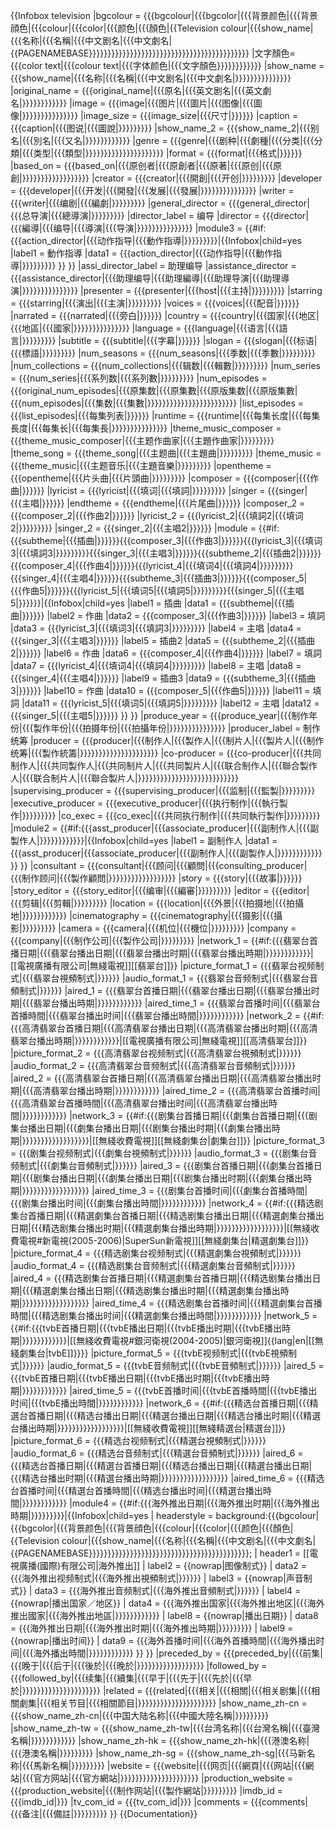 <includeonly>{{Infobox television
|bgcolour = {{{bgcolour|{{{bgcolor|{{{背景颜色|{{{背景顔色|{{{colour|{{{color|{{{颜色|{{{顏色|{{Television colour|{{{show_name|{{{名称|{{{名稱|{{{中文剧名|{{{中文劇名|{{PAGENAMEBASE}}}}}}}}}}}}}}}}}}}}}}}}}}}}}}}}}}}}}}}}}}}
|文字顏色={{{color text|{{{colour text|{{{字体颜色|{{{文字顏色}}}}}}}}}}}}
|show_name = {{{show_name|{{{名称|{{{名稱|{{{中文剧名|{{{中文劇名|}}}}}}}}}}}}}}}
|original_name = {{{original_name|{{{原名|{{{英文剧名|{{{英文劇名|}}}}}}}}}}}}
|image = {{{image|{{{图片|{{{圖片|{{{图像|{{{圖像|}}}}}}}}}}}}}}}
|image_size = {{{image_size|{{{尺寸|}}}}}}
|caption = {{{caption|{{{图说|{{{圖說|}}}}}}}}}
|show_name_2 = {{{show_name_2|{{{别名|{{{別名|{{{又名|}}}}}}}}}}}}
|genre = {{{genre|{{{剧种|{{{劇種|{{{分类|{{{分類|{{{类型|{{{類型|}}}}}}}}}}}}}}}}}}}}}
|format = {{{format|{{{格式|}}}}}}
|based_on = {{{based_on|{{{原创者|{{{原創者|{{{原著|{{{原创|{{{原創|}}}}}}}}}}}}}}}}}}
|creator = {{{creator|{{{開創|{{{开创|}}}}}}}}}
|developer = {{{developer|{{{开发|{{{開發|{{{发展|{{{發展|}}}}}}}}}}}}}}}
|writer = {{{writer|{{{编剧|{{{編劇|}}}}}}}}}
|general_director = {{{general_director|{{{总导演|{{{總導演|}}}}}}}}}
|director_label = 编导
|director = {{{director|{{{編導|{{{编导|{{{導演|{{{导演|}}}}}}}}}}}}}}}
|module3 = {{#if:{{{action_director|{{{动作指导|{{{動作指導|}}}}}}}}}|{{Infobox|child=yes
 |label1 = 動作指導
 |data1 = {{{action_director|{{{动作指导|{{{動作指導|}}}}}}}}}
 }} }}
|assi_director_label = 助理编导
|assistance_director = {{{assistance_director|{{{助理编导|{{{助理編導|{{{助理导演|{{{助理導演|}}}}}}}}}}}}}}}
|presenter = {{{presenter|{{{host|{{{主持|}}}}}}}}}
|starring = {{{starring|{{{演出|{{{主演|}}}}}}}}}
|voices = {{{voices|{{{配音|}}}}}}
|narrated = {{{narrated|{{{旁白|}}}}}}
|country = {{{country|{{{国家|{{{地区|{{{地區|{{{國家|}}}}}}}}}}}}}}}
|language = {{{language|{{{语言|{{{語言|}}}}}}}}}
|subtitle = {{{subtitle|{{{字幕|}}}}}}
|slogan = {{{slogan|{{{标语|{{{標語|}}}}}}}}}
|num_seasons = {{{num_seasons|{{{季数|{{{季數|}}}}}}}}}
|num_collections = {{{num_collections|{{{辑数|{{{輯數|}}}}}}}}}
|num_series = {{{num_series|{{{系列数|{{{系列數|}}}}}}}}}
|num_episodes = {{{original_num_episodes|{{{原集数|{{{原集數|{{{原版集数|{{{原版集數|{{{num_episodes|{{{集数|{{{集數|}}}}}}}}}}}}}}}}}}}}}}}}
|list_episodes = {{{list_episodes|{{{每集列表|}}}}}}
|runtime = {{{runtime|{{{每集长度|{{{每集長度|{{{每集长|{{{每集長|}}}}}}}}}}}}}}}
|theme_music_composer = {{{theme_music_composer|{{{主题作曲家|{{{主題作曲家|}}}}}}}}}
|theme_song = {{{theme_song|{{{主题曲|{{{主題曲|}}}}}}}}}
|theme_music = {{{theme_music|{{{主题音乐|{{{主題音樂|}}}}}}}}}
|opentheme = {{{opentheme|{{{片头曲|{{{片頭曲|}}}}}}}}}
|composer = {{{composer|{{{作曲|}}}}}}
|lyricist = {{{lyricist|{{{填词|{{{填詞|}}}}}}}}}
|singer = {{{singer|{{{主唱|}}}}}}
|endtheme = {{{endtheme|{{{片尾曲|}}}}}}
|composer_2 = {{{composer_2|{{{作曲2|}}}}}}
|lyricist_2 = {{{lyricist_2|{{{填詞2|{{{填词2|}}}}}}}}}
|singer_2 = {{{singer_2|{{{主唱2|}}}}}}
|module = {{#if:{{{subtheme|{{{插曲|}}}}}}{{{composer_3|{{{作曲3|}}}}}}{{{lyricist_3|{{{填词3|{{{填詞3|}}}}}}}}}{{{singer_3|{{{主唱3|}}}}}}{{{subtheme_2|{{{插曲2|}}}}}}{{{composer_4|{{{作曲4|}}}}}}{{{lyricist_4|{{{填词4|{{{填詞4|}}}}}}}}}{{{singer_4|{{{主唱4|}}}}}}{{{subtheme_3|{{{插曲3|}}}}}}{{{composer_5|{{{作曲5|}}}}}}{{{lyricist_5|{{{填词5|{{{填詞5|}}}}}}}}}{{{singer_5|{{{主唱5|}}}}}}|{{Infobox|child=yes
 |label1 = 插曲
 |data1 = {{{subtheme|{{{插曲|}}}}}}
 |label2 = 作曲
 |data2 = {{{composer_3|{{{作曲3|}}}}}}
 |label3 = 填詞
 |data3 = {{{lyricist_3|{{{填词3|{{{填詞3|}}}}}}}}}
 |label4 = 主唱
 |data4 = {{{singer_3|{{{主唱3|}}}}}}
 |label5 = 插曲2
 |data5 = {{{subtheme_2|{{{插曲2|}}}}}}
 |label6 = 作曲
 |data6 = {{{composer_4|{{{作曲4|}}}}}}
 |label7 = 填詞
 |data7 = {{{lyricist_4|{{{填词4|{{{填詞4|}}}}}}}}}
 |label8 = 主唱
 |data8 = {{{singer_4|{{{主唱4|}}}}}}
 |label9 = 插曲3
 |data9 = {{{subtheme_3|{{{插曲3|}}}}}}
 |label10 = 作曲
 |data10 = {{{composer_5|{{{作曲5|}}}}}}
 |label11 = 填詞
 |data11 = {{{lyricist_5|{{{填词5|{{{填詞5|}}}}}}}}}
 |label12 = 主唱
 |data12 = {{{singer_5|{{{主唱5|}}}}}}
 }} }}
|produce_year = {{{produce_year|{{{制作年份|{{{製作年份|{{{拍摄年份|{{{拍攝年份|}}}}}}}}}}}}}}}
|producer_label = 制作统筹
|producer = {{{producer|{{{制作人|{{{製作人|{{{制片人|{{{製片人|{{{制作统筹|{{{製作統籌|}}}}}}}}}}}}}}}}}}}}}
|co-producer = {{{co-producer|{{{共同制作人|{{{共同製作人|{{{共同制片人|{{{共同製片人|{{{联合制作人|{{{聯合製作人|{{{联合制片人|{{{聯合製片人|}}}}}}}}}}}}}}}}}}}}}}}}}}}
|supervising_producer = {{{supervising_producer|{{{监制|{{{監製|}}}}}}}}}
|executive_producer = {{{executive_producer|{{{执行制作|{{{執行製作|}}}}}}}}}
|co_exec = {{{co_exec|{{{共同执行制作|{{{共同執行製作|}}}}}}}}}
|module2 = {{#if:{{{asst_producer|{{{associate_producer|{{{副制作人|{{{副製作人|}}}}}}}}}}}}|{{Infobox|child=yes
 |label1 = 副制作人
 |data1 = {{{asst_producer|{{{associate_producer|{{{副制作人|{{{副製作人|}}}}}}}}}}}}
 }} }}
|consultant = {{{consultant|{{{顾问|{{{顧問|{{{consulting_producer|{{{制作顾问|{{{製作顧問|}}}}}}}}}}}}}}}}}}
|story = {{{story|{{{故事|}}}}}}
|story_editor = {{{story_editor|{{{编审|{{{編審|}}}}}}}}}
|editor = {{{editor|{{{剪辑|{{{剪輯|}}}}}}}}}
|location = {{{location|{{{外景|{{{拍摄地|{{{拍攝地|}}}}}}}}}}}}
|cinematography = {{{cinematography|{{{摄影|{{{攝影|}}}}}}}}}
|camera = {{{camera|{{{机位|{{{機位|}}}}}}}}}
|company = {{{company|{{{制作公司|{{{製作公司|}}}}}}}}}
|network_1 = {{#if:{{{翡翠台首播日期|{{{翡翠台播出日期|{{{翡翠台播出时期|{{{翡翠台播出時期|}}}}}}}}}}}}|[[電視廣播有限公司|無綫電視]][[翡翠台]]}}
|picture_format_1 = {{{翡翠台视频制式|{{{翡翠台視頻制式|}}}}}}
|audio_format_1 = {{{翡翠台音频制式|{{{翡翠台音頻制式|}}}}}}
|aired_1 = {{{翡翠台首播日期|{{{翡翠台播出日期|{{{翡翠台播出时期|{{{翡翠台播出時期|}}}}}}}}}}}}
|aired_time_1 = {{{翡翠台首播时间|{{{翡翠台首播時間|{{{翡翠台播出时间|{{{翡翠台播出時間|}}}}}}}}}}}}
|network_2 = {{#if:{{{高清翡翠台首播日期|{{{高清翡翠台播出日期|{{{高清翡翠台播出时期|{{{高清翡翠台播出時期|}}}}}}}}}}}}|[[電視廣播有限公司|無綫電視]][[高清翡翠台]]}}
|picture_format_2 = {{{高清翡翠台视频制式|{{{高清翡翠台視頻制式|}}}}}}
|audio_format_2 = {{{高清翡翠台音频制式|{{{高清翡翠台音頻制式|}}}}}}
|aired_2 = {{{高清翡翠台首播日期|{{{高清翡翠台播出日期|{{{高清翡翠台播出时期|{{{高清翡翠台播出時期|}}}}}}}}}}}}
|aired_time_2 = {{{高清翡翠台首播时间|{{{高清翡翠台首播時間|{{{高清翡翠台播出时间|{{{高清翡翠台播出時間|}}}}}}}}}}}}
|network_3 = {{#if:{{{剧集台首播日期|{{{劇集台首播日期|{{{剧集台播出日期|{{{劇集台播出日期|{{{剧集台播出时期|{{{劇集台播出時期|}}}}}}}}}}}}}}}}}}|[[無綫收費電視]][[無綫劇集台|劇集台]]}}
|picture_format_3 = {{{剧集台视频制式|{{{劇集台視頻制式|}}}}}}
|audio_format_3 = {{{剧集台音频制式|{{{劇集台音頻制式|}}}}}}
|aired_3 = {{{剧集台首播日期|{{{劇集台首播日期|{{{剧集台播出日期|{{{劇集台播出日期|{{{剧集台播出时期|{{{劇集台播出時期|}}}}}}}}}}}}}}}}}}
|aired_time_3 = {{{剧集台首播时间|{{{劇集台首播時間|{{{剧集台播出时间|{{{劇集台播出時間|}}}}}}}}}}}}
|network_4 = {{#if:{{{精选剧集台首播日期|{{{精選劇集台首播日期|{{{精选剧集台播出日期|{{{精選劇集台播出日期|{{{精选剧集台播出时期|{{{精選劇集台播出時期|}}}}}}}}}}}}}}}}}}|[[無綫收費電視#新電視(2005-2006)|SuperSun新電視]][[無綫劇集台|精選劇集台]]}}
|picture_format_4 = {{{精选剧集台视频制式|{{{精選劇集台視頻制式|}}}}}}
|audio_format_4 = {{{精选剧集台音频制式|{{{精選劇集台音頻制式|}}}}}}
|aired_4 = {{{精选剧集台首播日期|{{{精選劇集台首播日期|{{{精选剧集台播出日期|{{{精選劇集台播出日期|{{{精选剧集台播出时期|{{{精選劇集台播出時期|}}}}}}}}}}}}}}}}}}
|aired_time_4 = {{{精选剧集台首播时间|{{{精選劇集台首播時間|{{{精选剧集台播出时间|{{{精選劇集台播出時間|}}}}}}}}}}}}
|network_5 = {{#if:{{{tvbE首播日期|{{{tvbE播出日期|{{{tvbE播出时期|{{{tvbE播出時期|}}}}}}}}}}}}|[[無綫收費電視#銀河衛視(2004-2005)|銀河衛視]]{{lang|en|[[無綫劇集台|tvbE]]}}}}
|picture_format_5 = {{{tvbE视频制式|{{{tvbE視頻制式|}}}}}}
|audio_format_5 = {{{tvbE音频制式|{{{tvbE音頻制式|}}}}}}
|aired_5 = {{{tvbE首播日期|{{{tvbE播出日期|{{{tvbE播出时期|{{{tvbE播出時期|}}}}}}}}}}}}
|aired_time_5 = {{{tvbE首播时间|{{{tvbE首播時間|{{{tvbE播出时间|{{{tvbE播出時間|}}}}}}}}}}}}
|network_6 = {{#if:{{{精选台首播日期|{{{精選台首播日期|{{{精选台播出日期|{{{精選台播出日期|{{{精选台播出时期|{{{精選台播出時期|}}}}}}}}}}}}}}}}}}|[[無綫收費電視]][[無綫精選台|精選台]]}}
|picture_format_6 = {{{精选台视频制式|{{{精選台視頻制式|}}}}}}
|audio_format_6 = {{{精选台音频制式|{{{精選台音頻制式|}}}}}}
|aired_6 = {{{精选台首播日期|{{{精選台首播日期|{{{精选台播出日期|{{{精選台播出日期|{{{精选台播出时期|{{{精選台播出時期|}}}}}}}}}}}}}}}}}}
|aired_time_6 = {{{精选台首播时间|{{{精選台首播時間|{{{精选台播出时间|{{{精選台播出時間|}}}}}}}}}}}}
|module4 = {{#if:{{{海外推出日期|{{{海外推出时期|{{{海外推出時期|}}}}}}}}}|{{Infobox|child=yes
 | headerstyle = background:{{{bgcolour|{{{bgcolor|{{{背景颜色|{{{背景顔色|{{{colour|{{{color|{{{颜色|{{{顏色|{{Television colour|{{{show_name|{{{名称|{{{名稱|{{{中文剧名|{{{中文劇名|{{PAGENAMEBASE}}}}}}}}}}}}}}}}}}}}}}}}}}}}}}}}}}}}}}}}}}};
 | header1 = [[電視廣播(國際)有限公司|海外推出]]
 | label2 = {{nowrap|图像制式}}
 | data2  = {{{海外推出视频制式|{{{海外推出視頻制式|}}}}}}
 | label3 = {{nowrap|声音制式}}
 | data3  = {{{海外推出音频制式|{{{海外推出音頻制式|}}}}}}
 | label4 = {{nowrap|播出国家／地区}}
 | data4  = {{{海外推出国家|{{{海外推出地区|{{{海外推出國家|{{{海外推出地區|}}}}}}}}}}}}
 | label8 = {{nowrap|播出日期}}
 | data8  = {{{海外推出日期|{{{海外推出时期|{{{海外推出時期|}}}}}}}}}
 | label9 = {{nowrap|播出时间}}
 | data9  = {{{海外首播时间|{{{海外首播時間|{{{海外播出时间|{{{海外播出時間|}}}}}}}}}}}}
 }} }}
|preceded_by = {{{preceded_by|{{{前集|{{{晚于|{{{后于|{{{後於|{{{晚於|}}}}}}}}}}}}}}}}}}
|followed_by = {{{followed_by|{{{续集|{{{續集|{{{早于|{{{先于|{{{先於|{{{早於|}}}}}}}}}}}}}}}}}}}}}
|related = {{{related|{{{相关|{{{相關|{{{相关剧集|{{{相關劇集|{{{相关节目|{{{相關節目|}}}}}}}}}}}}}}}}}}}}}
|show_name_zh-cn = {{{show_name_zh-cn|{{{中国大陆名称|{{{中國大陸名稱|}}}}}}}}}
|show_name_zh-tw = {{{show_name_zh-tw|{{{台湾名称|{{{台灣名稱|{{{臺灣名稱|}}}}}}}}}}}}
|show_name_zh-hk = {{{show_name_zh-hk|{{{港澳名称|{{{港澳名稱|}}}}}}}}}
|show_name_zh-sg = {{{show_name_zh-sg|{{{马新名称|{{{馬新名稱|}}}}}}}}}
|website = {{{website|{{{网页|{{{網頁|{{{网站|{{{網站|{{{官方网站|{{{官方網站|}}}}}}}}}}}}}}}}}}}}}
|production_website = {{{production_website|{{{制作网站|{{{製作網站|}}}}}}}}}
|imdb_id = {{{imdb_id|}}}
|tv_com_id = {{{tv_com_id|}}}
|comments = {{{comments|{{{备注|{{{備註|}}}}}}}}}
}}</includeonly><noinclude>
{{Documentation}}
</noinclude>